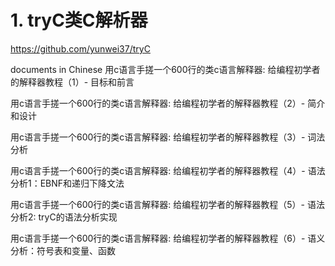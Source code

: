 # 1. tryC类C解析器

https://github.com/yunwei37/tryC







documents in Chinese
用c语言手搓一个600行的类c语言解释器: 给编程初学者的解释器教程（1）- 目标和前言

用c语言手搓一个600行的类c语言解释器: 给编程初学者的解释器教程（2）- 简介和设计

用c语言手搓一个600行的类c语言解释器: 给编程初学者的解释器教程（3）- 词法分析

用c语言手搓一个600行的类c语言解释器: 给编程初学者的解释器教程（4）- 语法分析1：EBNF和递归下降文法

用c语言手搓一个600行的类c语言解释器: 给编程初学者的解释器教程（5）- 语法分析2: tryC的语法分析实现

用c语言手搓一个600行的类c语言解释器: 给编程初学者的解释器教程（6）- 语义分析：符号表和变量、函数












